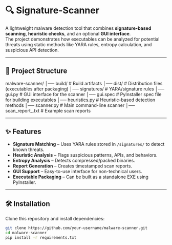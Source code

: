 # 🔍 Signature-Scanner

A lightweight malware detection tool that combines **signature-based scanning**, **heuristic checks**, and an optional **GUI interface**.  
The project demonstrates how executables can be analyzed for potential threats using static methods like YARA rules, entropy calculation, and suspicious API detection.

---

## 📂 Project Structure
malware-scanner/
│── build/ # Build artifacts
│── dist/ # Distribution files (executables after packaging)
│── signatures/ # YARA/signature rules
│── gui.py # GUI interface for the scanner
│── gui.spec # PyInstaller spec file for building executables
│── heuristics.py # Heuristic-based detection methods
│── scanner.py # Main command-line scanner
│── scan_report_<date>.txt # Example scan reports

---

## ✨ Features
- **Signature Matching** – Uses YARA rules stored in `/signatures/` to detect known threats.  
- **Heuristic Analysis** – Flags suspicious patterns, APIs, and behaviors.  
- **Entropy Analysis** – Detects compressed/packed binaries.  
- **Report Generation** – Creates timestamped scan reports.  
- **GUI Support** – Easy-to-use interface for non-technical users.  
- **Executable Packaging** – Can be built as a standalone EXE using PyInstaller.  

---

## 🛠️ Installation
Clone this repository and install dependencies:

```bash
git clone https://github.com/your-username/malware-scanner.git
cd malware-scanner
pip install -r requirements.txt
